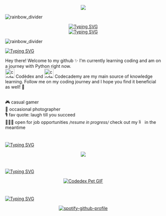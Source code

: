 <!--
<p align="center">
   <img src="https://github.com/priscee/priscee/assets/85870933/5fcdc597-8b99-4032-b310-376aa8efd490">
  <!--x @wanella--
</p>
-->

<p align="center">
   <img src="https://github.com/priscee/priscee/assets/85870933/3a309a45-a57f-4187-b1c2-a17e190de40c">
  <!--artstation @uptwo-->
</p>


![rainbow_divider](https://github.com/priscee/priscee/assets/85870933/66ce3aeb-6251-488d-9616-26c4bd8eacb6)

<p align="center">
  <a href="https://git.io/typing-svg">
    <img src="https://readme-typing-svg.demolab.com?font=Pixelify+Sans&size=50&color=B223F7&center=true&random=false&width=435&height=60&lines=Hello!" alt="Typing SVG" />
  </a>
  <br>
  <a href="https://git.io/typing-svg">
    <img src="https://readme-typing-svg.herokuapp.com?font=Pixelify+Sans&size=50&duration=5500&color=F729D4&center=true&random=false&width=600&height=65&lines=I'm+Priscilla+Genevieve" alt="Typing SVG" />
  </a>
</p>

![rainbow_divider](https://github.com/priscee/priscee/assets/85870933/66ce3aeb-6251-488d-9616-26c4bd8eacb6)

<!--about me-->
<a href="https://git.io/typing-svg"><img src="https://readme-typing-svg.demolab.com?font=Pixelify+Sans&size=30&duration=1&pause=99999&color=04D9FF&random=false&width=435&height=40&lines=about+me" alt="Typing SVG" /></a>
<p>
  Hey there! Welcome to my github ✨ 
  I'm currently learning coding and am on a journey with Python right now.<br>
  <img src="https://www.codedex.io/images/codedex-bot-logo-compressed.gif" alt="codedex" width="30px" height="30px"> Codèdex and <img src="https://github.com/priscee/priscee/assets/85870933/01ca6e02-9e70-4d70-b129-e1c0af6ed5a5" alt="codecademy" width="30px" height="30px"> Codecademy are my main source of knowledge learning. Follow me on my coding journey and I hope you find it beneficial as well! 🦄 <br><br>

🎮 casual gamer <br>
📸 occasional photographer <br>
🎙️ fav quote: laugh till you succeed <br>
👩🏻‍💼 open for job opportunities <font size="2px"><i>/resume in progress/</i></font> check out my <a href="https://www.linkedin.com/in/priscillagenevieve"><img src="https://github.com/priscee/priscee/assets/85870933/82e46431-2a3b-4467-b1b6-4d3d3d868f22" alt="linkedinicon" width="15px" height="15px"></a> in the meantime <br>
</p>

<!--skill icons-->
<h1></h1>
<a href="https://git.io/typing-svg"><img src="https://readme-typing-svg.demolab.com?font=Pixelify+Sans&size=30&duration=1&pause=99999&color=04D9FF&random=false&width=435&lines=language+%26+tools" alt="Typing SVG" /></a>

<p align="center">
   <a href="https://skillicons.dev">
      <img src="https://skillicons.dev/icons?i=py,html,bash,vim,vscode,github,notion,discord" />
   </a>
</p>

<!--codèdex pet-->
<h1></h1>
<a href="https://git.io/typing-svg"><img src="https://readme-typing-svg.demolab.com?font=Pixelify+Sans&size=30&duration=1&pause=99999&color=04D9FF&random=false&width=435&lines=cod%C3%A8dex+pet" alt="Typing SVG" /></a>

<p align="center">
   <a href="https://www.codedex.io/@genemod/30-nites-of-code/"><img src="https://www.codedex.io/images/code-nights/baby-happy-dragon.gif" alt="Codedex Pet GIF"></a>
</p>

<!--vibing-->
<h1></h1>
<a href="https://git.io/typing-svg"><img src="https://readme-typing-svg.demolab.com?font=Pixelify+Sans&size=30&duration=1&pause=99999&color=04D9FF&random=false&width=435&lines=vibing" alt="Typing SVG" /></a>

<div align="center">
<p>

[![spotify-github-profile](https://spotify-github-profile.vercel.app/api/view?uid=domodumdum&cover_image=true&theme=natemoo-re&show_offline=false&background_color=121212&interchange=false&bar_color=c18acc&bar_color_cover=false)](https://spotify-github-profile.vercel.app/api/view?uid=domodumdum&redirect=true)

</p>
</div>

<!--
<h1>
  reach me @
</h1>
-->
